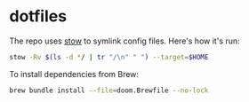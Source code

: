 # dotfiles

The repo uses [stow](https://www.gnu.org/software/stow) to symlink config files.
Here's how it's run:

```sh
stow -Rv $(ls -d */ | tr "/\n" " ") --target=$HOME
```

To install dependencies from Brew:


``` sh
brew bundle install --file=doom.Brewfile --no-lock
```
